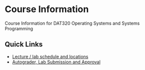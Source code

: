 # Course Information

Course Information for DAT320 Operating Systems and Systems Programming

## Quick Links

- [Lecture / lab schedule and locations](https://cloud.timeedit.net/uis/web/student_u/ri1Y70Q9xY56y9Q866QX5gZ9Z03Yg7Q64Q6Z5v0506.html)
- [Autograder, Lab Submission and Approval](lab-submission.md)
